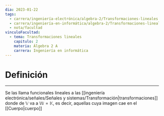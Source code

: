 ```yaml
---
dia: 2023-01-22
tags:
  - carrera/ingeniería-electrónica/algebra-2/Transformaciones-lineales
  - carrera/ingeniería-en-informática/algebra-2/Transformaciones-lineales
  - nota/facultad
vinculoFacultad:
  - tema: Transformaciones lineales
    capitulo: 2
    materia: Álgebra 2 A
    carrera: Ingeniería en informática
---
```

# Definición
---
Se las llama funcionales lineales a las [[ingeniería electrónica/señales/Señales y sistemas/Transformación|transformaciones]] donde de $\mathbb{V}$ va a $\mathbb{W} = \mathbb{K}$, es decir, aquellas cuya imagen cae en el [[Cuerpo|cuerpo]]